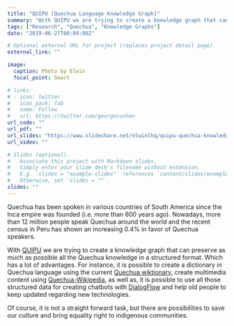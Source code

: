 ```yaml
---
title: "QUIPU [Quechua Language Knowledge Graph]"
summary: "With QUIPU we are trying to create a knowledge graph that can preserve as much as possible all the Quechua knowledge in a structured format."
tags: ["Research", "Quechua", "Knowledge Graphs"]
date: "2019-06-27T00:00:00Z"

# Optional external URL for project (replaces project detail page).
external_link: ""

image:
  caption: Photo by Elwin
  focal_point: Smart

# links:
# - icon: twitter
#   icon_pack: fab
#   name: Follow
#   url: https://twitter.com/georgecushen
url_code: ""
url_pdf: ""
url_slides: "https://www.slideshare.net/elwinlhq/quipu-quechua-knowledge-graph-pilot-building-virtual-assistants-based-on-quechua-language"
url_video: ""

# Slides (optional).
#   Associate this project with Markdown slides.
#   Simply enter your slide deck's filename without extension.
#   E.g. `slides = "example-slides"` references `content/slides/example-slides.md`.
#   Otherwise, set `slides = ""`.
slides: ""
---
```


Quechua has been spoken in various countries of South America since the Inca empire was founded (i.e. more than 600 years ago). Nowadays, more than 12 million people speak Quechua around the world and the recent census in Peru has shown an increasing 0.4% in favor of Quechua speakers.

With [QUIPU](https://www.slideshare.net/elwinlhq/quipu-quechua-knowledge-graph-pilot-building-virtual-assistants-based-on-quechua-language) we are trying to create a knowledge graph that can preserve as much as possible all the Quechua knowledge in a structured format. Which has a lot of advantages. For instance, it is possible to create a dictionary in Quechua language using the current [Quechua wiktionary](https://qu.wiktionary.org/), create multimedia content using [Quechua-Wikipedia](https://qu.wikipedia.org/), as well as, it is possible to use all those structured data for creating chatbots with [DialogFlow](https://dialogflow.com/) and help old people to keep updated regarding new technologies.

Of course, it is not a straight forward task, but there are possibilities to save our culture and bring equality right to indigenous communities.